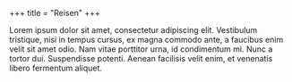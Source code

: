 +++
title = "Reisen"
+++

Lorem ipsum dolor sit amet, consectetur adipiscing elit. Vestibulum tristique, nisi in tempus cursus, ex magna commodo ante, a faucibus enim velit sit amet odio. Nam vitae porttitor urna, id condimentum mi. Nunc a tortor dui. Suspendisse potenti. Aenean facilisis velit enim, et venenatis libero fermentum aliquet. 